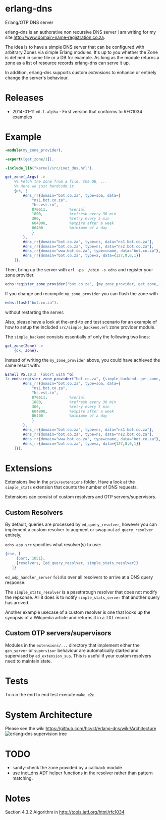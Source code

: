 erlang-dns
==========

Erlang/OTP DNS server

erlang-dns is an authorative non recursive DNS server I am writing for my site
http://www.domain-name-registration.co.za.

The idea is to have a simple DNS server that can be configured with 
arbitrary Zones via simple Erlang modules. It's up to you whether the
Zone is defined in some file or a DB for example. As long as the module returns
a zone as a list of resource records erlang-dns can serve it up.

In addition, erlang-dns supports custom *extensions* to enhance or entirely change the 
server's behaviour.

Releases
========
* 2014-01-11 `v0.1-alpha` - First version that conforms to RFC1034 examples

Example
=======

```erlang
-module(my_zone_provider).

-export([get_zone/1]).

-include_lib("kernel/src/inet_dns.hrl").

get_zone(_Args) ->
    %% Fetch the Zone from a file, the DB, ...
    %% Here we just hardcode it
    {ok, [                                     
        #dns_rr{domain="bot.co.za", type=soa, data={   
            "ns1.bot.co.za",                         
            "hc.vst.io",              
            870611,          %serial
            1800,            %refresh every 30 min 
            300,             %retry every 5 min
            604800,          %expire after a week
            86400            %minimum of a day
            }
        },
        #dns_rr{domain="bot.co.za", type=ns, data="ns1.bot.co.za"},
        #dns_rr{domain="bot.co.za", type=ns, data="ns2.bot.co.za"},
        #dns_rr{domain="www.bot.co.za", type=cname, data="bot.co.za"},
        #dns_rr{domain="bot.co.za", type=a, data={127,0,0,1}}
    ]}.
```

Then, bring up the server with `erl -pa ./ebin -s edns` and register your zone 
provider.

```erlang
edns:register_zone_provider("bot.co.za", {my_zone_provider, get_zone, []}).
```

If you change and recompile `my_zone_provider` you can flush the zone with

```erlang
edns:flush("bot.co.za").
```

without restarting the server.

Also, please have a look at the-end-to end test scenario for an example of 
how to setup the included `src/simple_backend.erl` zone provider module.

The `simple_backend` consists essentially of only the following two lines:

```erlang
get_zone(Zone) ->
    {ok, Zone}.
```

Instead of writing the `my_zone_provider` above, you could have achieved the same
result with:

```erlang
Eshell V5.10.2  (abort with ^G)
1> ends:register_zone_provider("bot.co.za", {simple_backend, get_zone, [
        #dns_rr{domain="bot.co.za", type=soa, data={   
            "ns1.bot.co.za",                         
            "hc.vst.io",              
            870611,          %serial
            1800,            %refresh every 30 min 
            300,             %retry every 5 min
            604800,          %expire after a week
            86400            %minimum of a day
            }
        },
        #dns_rr{domain="bot.co.za", type=ns, data="ns1.bot.co.za"},
        #dns_rr{domain="bot.co.za", type=ns, data="ns2.bot.co.za"},
        #dns_rr{domain="www.bot.co.za", type=cname, data="bot.co.za"},
        #dns_rr{domain="bot.co.za", type=a, data={127,0,0,1}}
    ]}).
```

Extensions
==========
Extensions live in the `priv/extensions` folder. Have a look at the `simple_stats` 
extension that counts the number of DNS requests.

Extensions can consist of custom resolvers and OTP servers/supervisors.

Custom Resolvers
----------------
By default, queries are processed by `ed_query_resolver`, however you can 
implement a custom resolver to augment or swap out `ed_query_resolver` entirely.

`edns.app.src` specifies what resolver(s) to use:

```erlang
{env, [
     {port, 1051},
     {resolvers, [ed_query_resolver, simple_stats_resolver]}
   ]}
```

`ed_udp_handler_server` `foldl`s over all resolvers to arrive at a DNS query
response.

The `simple_stats_resolver` is a passthrough resolver that does not modify the repsonse.
All it does is to notify `simple_stats_server` that another query has arrived.

Another example usecase of a custom resolver is one that looks up the synopsis of
a Wikipedia article and returns it in a TXT record.

Custom OTP servers/supervisors
------------------------------
Modules in the `extensions/...` directory that implement either the `gen_server` or
`supervisor` behaviour are automatically started and supervised by `ed_extension_sup`.
This is useful if your custom resolvers need to maintain state.

Tests
=====
To run the end to end test execute `make e2e`.

System Architecture
===================
Please see the wiki https://github.com/hcvst/erlang-dns/wiki/Architecture
![erlang-dns supervision tree](http://stick.im/i/l/lVU.png)

TODO
====
* sanity-check the zone provided by a callback module
* use inet_dns ADT helper functions in the resolver rather than pattern matching.

Notes
=====
Section 4.3.2 Algorithm in http://tools.ietf.org/html/rfc1034
